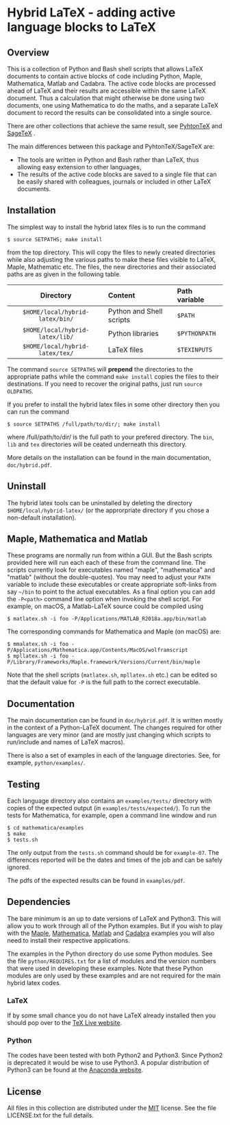 # Hybrid LaTeX - adding active language blocks to LaTeX

## Overview

This is a collection of Python and Bash shell scripts that allows LaTeX documents to contain active blocks of code including Python, Maple, Mathematica, Matlab and Cadabra. The active code blocks are processed ahead of LaTeX and their results are accessible within the same LaTeX document. Thus a calculation that might otherwise be done using two documents, one using Mathematica to do the maths, and a separate LaTeX document to record the results can be consolidated into a single source.

There are other collections that achieve the same result, see [PyhtonTeX][1] and [SageTeX][2] .

The main differences between this package and PyhtonTeX/SageTeX are:

  * The tools are written in Python and Bash rather than LaTeX, thus allowing easy extension to other languages,
  * The results of the active code blocks are saved to a single file that can be easily shared with colleagues, journals or included in other LaTeX documents.

## Installation

The simplest way to install the hybrid latex files is to run the command

    $ source SETPATHS; make install

from the top directory. This will copy the files to newly created directories while also adjusting the various paths to make these files visible to LaTeX, Maple, Mathematic etc. The files, the new directories and their associated paths are as given in the following table.

|  Directory  | Content | Path variable |
|:------------:|:--------|:-------------|
| `$HOME/local/hybrid-latex/bin/` | Python and Shell scripts | `$PATH` |
| `$HOME/local/hybrid-latex/lib/` | Python libraries | `$PYTHONPATH` |
| `$HOME/local/hybrid-latex/tex/` | LaTeX files | `$TEXINPUTS` |

The command `source SETPATHS` will __prepend__ the directories to the appropriate paths while the command `make install` copies the files to their destinations. If you need to recover the original paths, just run `source OLDPATHS`.

If you prefer to install the hybrid latex files in some other directory then you can run the command

    $ source SETPATHS /full/path/to/dir/; make install

where /full/path/to/dir/ is the full path to your prefered directory. The `bin`, `lib` and `tex` directories will be ceated underneath this directory.

More details on the installation can be found in the main documentation, `doc/hybrid.pdf`.

## Uninstall

The hybrid latex tools can be uninstalled by deleting the directory `$HOME/local/hybrid-latex/` (or the approrpriate directory if you chose a non-default installation).

## Maple, Mathematica and Matlab

These programs are normally run from within a GUI. But the Bash scripts provided here will run each each of these from the command line. The scripts currently look for executables named "maple", "mathematica" and "matlab" (without the double-quotes). You may need to adjust your `PATH` variable to include these executables or create appropriate soft-links from say `~/bin` to point to the actual executables. As a final option you can add the `-P<path>` command line option when invoking the shell script. For example, on macOS, a Matlab-LaTeX source could be compiled using

    $ matlatex.sh -i foo -P/Applications/MATLAB_R2018a.app/bin/matlab

The corresponding commands for Mathematica and Maple (on macOS) are:

    $ mmalatex.sh -i foo -P/Applications/Mathematica.app/Contents/MacOS/wolframscript
    $ mpllatex.sh -i foo -P/Library/Frameworks/Maple.framework/Versions/Current/bin/maple

Note that the shell scripts (`matlatex.sh`, `mpllatex.sh` etc.) can be edited so that the default value for `-P` is the full path to the correct executable.

## Documentation

The main documentation can be found in `doc/hybrid.pdf`. It is written mostly in the context of a Python-LaTeX document. The changes required for other languages are very minor (and are mostly just changing which scripts to run/include and names of LaTeX macros).

There is also a set of examples in each of the language directories. See, for example, `python/examples/`.

## Testing

Each language directory also contains an `examples/tests/` directory with copies of the expected output (in `examples/tests/expected/`). To run the tests for Mathematica, for example, open a command line window and run

    $ cd mathematica/examples
    $ make
    $ tests.sh

The only output from the `tests.sh` command should be for `example-07`. The differences reported will be the dates and times of the job and can be safely ignored.

The pdfs of the expected results can be found in `examples/pdf`.

## Dependencies

The bare minimum is an up to date versions of LaTeX and Python3. This will allow you to work through all of the Python examples. But if you wish to play with the [Maple][3], [Mathematica][4], [Matlab][5] and [Cadabra][6] examples you will also need to install their respective applications.

The examples in the Python directory do use some Python modules. See the file `python/REQUIRES.txt` for a list of modules and the version numbers that were used in developing these examples. Note that these Python modules are only used by these examples and are not required for the main hybrid latex codes.

### LaTeX

If by some small chance you do not have LaTeX already installed then you should pop over to the [TeX Live website][7].

### Python

The codes have been tested with both Python2 and Python3. Since Python2 is deprecated it would be wise to use Python3. A popular distribution of Python3 can be found at the [Anaconda website][8].

## License

All files in this collection are distributed under the [MIT][9] license. See the file LICENSE.txt for the full details.

  [1]: https://github.com/gpoore/pythontex
  [2]: https://github.com/sagemath/sagetex
  [3]: https://www.maplesoft.com
  [4]: https://www.wolfram.com/mathematica
  [5]: https://www.mathworks.com/
  [6]: https://github.com/kpeeters/cadabra2
  [7]: https://www.tug.org/texlive/
  [8]: https://www.anaconda.com/products/individual
  [9]: https://opensource.org/licenses/MIT
